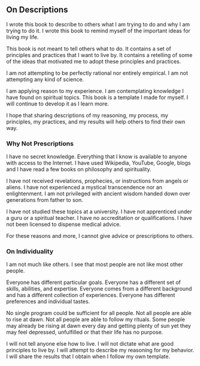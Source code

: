 ## On Descriptions

I wrote this book to describe to others what I am trying to do and why I am trying to do it. I wrote this book to remind myself of the important ideas for living my life.

This book is not meant to tell others what to do. It contains a set of principles and practices that I want to live by. It contains a retelling of some of the ideas that motivated me to adopt these principles and practices.

I am not attempting to be perfectly rational nor entirely empirical. I am not attempting any kind of science.

I am applying reason to my experience. I am contemplating knowledge I have found on spiritual topics. This book is a template I made for myself. I will continue to develop it as I learn more.

I hope that sharing descriptions of my reasoning, my process, my principles, my practices, and my results will help others to find their own way.

### Why Not Prescriptions

I have no secret knowledge. Everything that I know is available to anyone with access to the Internet. I have used Wikipedia, YouTube, Google, blogs and I have read a few books on philosophy and spirituality.

I have not received revelations, prophecies, or instructions from angels or aliens. I have not experienced a mystical transcendence nor an enlightenment. I am not privileged with ancient wisdom handed down over generations from father to son.

I have not studied these topics at a university. I have not apprenticed under a guru or a spiritual teacher. I have no accreditation or qualifications. I have not been licensed to dispense medical advice.

For these reasons and more, I cannot give advice or prescriptions to others.

### On Individuality

I am not much like others. I see that most people are not like most other people.

Everyone has different particular goals. Everyone has a different set of skills, abilities, and expertise. Everyone comes from a different background and has a different collection of experiences. Everyone has different preferences and individual tastes.

No single program could be sufficient for all people. Not all people are able to rise at dawn. Not all people are able to follow my rituals. Some people may already be rising at dawn every day and getting plenty of sun yet they may feel depressed, unfulfilled or that their life has no purpose.

I will not tell anyone else how to live. I will not dictate what are good principles to live by. I will attempt to describe my reasoning for my behavior. I will share the results that I obtain when I follow my own template.
